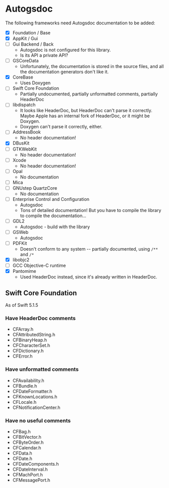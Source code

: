 # Autogsdoc

The following frameworks need Autogsdoc documentation to be added:

- [X] Foundation / Base
- [X] AppKit / Gui
- [ ] Gui Backend / Back
    * Autogsdoc is not configured for this library.
    * Is its API a private API?
- [ ] GSCoreData
    * Unfortunately, the documentation is stored in the source files, and all the documentation generators don't like it.
- [X] CoreBase
    * Uses Doxygen
- [ ] Swift Core Foundation
    * Partially undocumented, partially unformatted comments, partially HeaderDoc
- [ ] libdispatch
    * It looks like HeaderDoc, but HeaderDoc can't parse it correctly. Maybe Apple has an internal fork of HeaderDoc, or it might be Doxygen.
    * Doxygen can't parse it correctly, either.
- [ ] AddressBook
    * No header documentation!
- [X] DBusKit
- [ ] GTKWebKit
    * No header documentation!
- [ ] Xcode
    * No header documentation!
- [ ] Opal
    * No documentation
- [ ] Mica
- [ ] GNUstep QuartzCore
    * No documentation
- [ ] Enterprise Control and Configuration
    * Autogsdoc
    * Tons of detailed documentation! But you have to compile the library to compile the documentation...
- [ ] GDL2
    * Autogsdoc - build with the library
- [ ] GSWeb
    * Autogsdoc
- [ ] PDFKit
    * Doesn't conform to any system -- partially documented, using `/**` and `/*`
- [X] libobjc2
- [ ] GCC Objective-C runtime
- [X] Pantomime
    * Used HeaderDoc instead, since it's already written in HeaderDoc.


## Swift Core Foundation
As of Swift 5.1.5
### Have HeaderDoc comments

* CFArray.h
* CFAttributedString.h
* CFBinaryHeap.h
* CFCharacterSet.h
* CFDictionary.h
* CFError.h

### Have unformatted comments

* CFAvailability.h
* CFBundle.h
* CFDateFormatter.h
* CFKnownLocations.h
* CFLocale.h
* CFNotificationCenter.h

### Have no useful comments

* CFBag.h
* CFBitVector.h
* CFByteOrder.h
* CFCalendar.h
* CFData.h
* CFDate.h
* CFDateComponents.h
* CFDateInterval.h
* CFMachPort.h
* CFMessagePort.h

